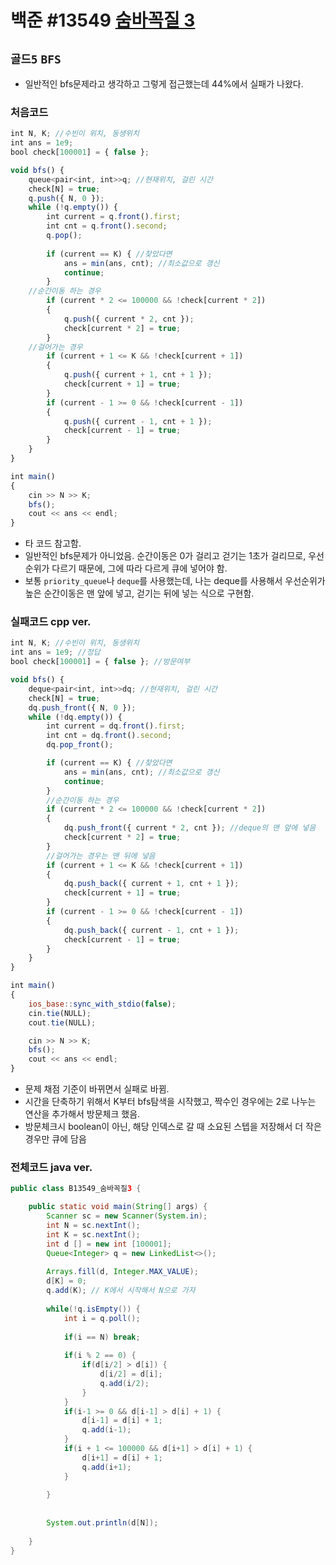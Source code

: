 # 백준 #13549 [숨바꼭질 3](https://www.acmicpc.net/problem/13549)
`골드5` `BFS`
---
- 일반적인 bfs문제라고 생각하고 그렇게 접근했는데 44%에서 실패가 나왔다.

### 처음코드
```jsx
int N, K; //수빈이 위치, 동생위치
int ans = 1e9;
bool check[100001] = { false };

void bfs() {
	queue<pair<int, int>>q; //현재위치, 걸린 시간
	check[N] = true;
	q.push({ N, 0 });
	while (!q.empty()) {
		int current = q.front().first;
		int cnt = q.front().second;
		q.pop();
		
		if (current == K) { //찾았다면
			ans = min(ans, cnt); //최소값으로 갱신
			continue;
		}
    //순간이동 하는 경우
		if (current * 2 <= 100000 && !check[current * 2])
		{
			q.push({ current * 2, cnt });
			check[current * 2] = true;
		}
    //걸어가는 경우
		if (current + 1 <= K && !check[current + 1])
		{
			q.push({ current + 1, cnt + 1 });
			check[current + 1] = true;
		}
		if (current - 1 >= 0 && !check[current - 1])
		{
			q.push({ current - 1, cnt + 1 });
			check[current - 1] = true;
		}
	}
}

int main()
{
	cin >> N >> K;
	bfs();
	cout << ans << endl;
}
```
- 타 코드 참고함.
- 일반적인 bfs문제가 아니었음. 순간이동은 0가 걸리고 걷기는 1초가 걸리므로, 우선순위가 다르기 때문에, 그에 따라 다르게 큐에 넣어야 함.
- 보통 `priority_queue`나 `deque`를 사용했는데, 나는 deque를 사용해서 우선순위가 높은 순간이동은 맨 앞에 넣고, 걷기는 뒤에 넣는 식으로 구현함.

### 실패코드 cpp ver.
```jsx
int N, K; //수빈이 위치, 동생위치
int ans = 1e9; //정답
bool check[100001] = { false }; //방문여부

void bfs() {
	deque<pair<int, int>>dq; //현재위치, 걸린 시간
	check[N] = true;
	dq.push_front({ N, 0 });
	while (!dq.empty()) {
		int current = dq.front().first;
		int cnt = dq.front().second;
		dq.pop_front();

		if (current == K) { //찾았다면
			ans = min(ans, cnt); //최소값으로 갱신
			continue;
		}
		//순간이동 하는 경우
		if (current * 2 <= 100000 && !check[current * 2])
		{
			dq.push_front({ current * 2, cnt }); //deque의 맨 앞에 넣음
			check[current * 2] = true;
		}
		//걸어가는 경우는 맨 뒤에 넣음
		if (current + 1 <= K && !check[current + 1])
		{
			dq.push_back({ current + 1, cnt + 1 });
			check[current + 1] = true;
		}
		if (current - 1 >= 0 && !check[current - 1])
		{
			dq.push_back({ current - 1, cnt + 1 });
			check[current - 1] = true;
		}
	}
}

int main()
{
	ios_base::sync_with_stdio(false);
	cin.tie(NULL);
	cout.tie(NULL);

	cin >> N >> K;
	bfs();
	cout << ans << endl;
}
```
- 문제 채점 기준이 바뀌면서 실패로 바뀜.
- 시간을 단축하기 위해서 K부터 bfs탐색을 시작했고, 짝수인 경우에는 2로 나누는 연산을 추가해서 방문체크 했음.
- 방문체크시 boolean이 아닌, 해당 인덱스로 갈 때 소요된 스텝을 저장해서 더 작은 경우만 큐에 담음
### 전체코드 java ver.

```java
public class B13549_숨바꼭질3 {

	public static void main(String[] args) {
		Scanner sc = new Scanner(System.in);
		int N = sc.nextInt();
		int K = sc.nextInt();
		int d [] = new int [100001];
		Queue<Integer> q = new LinkedList<>();
		
		Arrays.fill(d, Integer.MAX_VALUE);
		d[K] = 0;
		q.add(K); // K에서 시작해서 N으로 가자 
		
		while(!q.isEmpty()) {
			int i = q.poll();
			
			if(i == N) break;
			
			if(i % 2 == 0) {
				if(d[i/2] > d[i]) {
					d[i/2] = d[i];
					q.add(i/2);
				}
			}
			if(i-1 >= 0 && d[i-1] > d[i] + 1) {
				d[i-1] = d[i] + 1;
				q.add(i-1);
			}
			if(i + 1 <= 100000 && d[i+1] > d[i] + 1) {
				d[i+1] = d[i] + 1;
				q.add(i+1);
			}
			
		}
		
		
		System.out.println(d[N]);
		
	}
}
```
